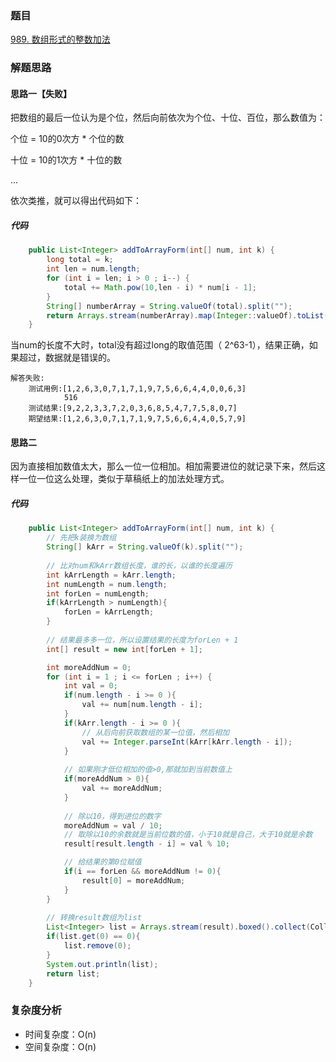 ### 题目 

[989. 数组形式的整数加法](https://leetcode.cn/problems/add-to-array-form-of-integer/description/)

### 解题思路

#### 思路一【失败】

把数组的最后一位认为是个位，然后向前依次为个位、十位、百位，那么数值为：

个位 = 10的0次方 * 个位的数

十位 = 10的1次方 * 十位的数

...

依次类推，就可以得出代码如下：

##### 代码

```java
    public List<Integer> addToArrayForm(int[] num, int k) {
        long total = k;
        int len = num.length;
        for (int i = len; i > 0 ; i--) {
            total += Math.pow(10,len - i) * num[i - 1];
        }
        String[] numberArray = String.valueOf(total).split("");
        return Arrays.stream(numberArray).map(Integer::valueOf).toList();
    }
```

当num的长度不大时，total没有超过long的取值范围（ 2^63-1），结果正确，如果超过，数据就是错误的。

```
解答失败:
	测试用例:[1,2,6,3,0,7,1,7,1,9,7,5,6,6,4,4,0,0,6,3]
			516
	测试结果:[9,2,2,3,3,7,2,0,3,6,8,5,4,7,7,5,8,0,7]
	期望结果:[1,2,6,3,0,7,1,7,1,9,7,5,6,6,4,4,0,5,7,9]
```


#### 思路二

因为直接相加数值太大，那么一位一位相加。相加需要进位的就记录下来，然后这样一位一位这么处理，类似于草稿纸上的加法处理方式。

##### 代码
```java
    public List<Integer> addToArrayForm(int[] num, int k) {
        // 先把k装换为数组
        String[] kArr = String.valueOf(k).split("");
        
        // 比对num和kArr数组长度，谁的长，以谁的长度遍历
        int kArrLength = kArr.length;
        int numLength = num.length;
        int forLen = numLength;
        if(kArrLength > numLength){
            forLen = kArrLength;
        }
        
        // 结果最多多一位，所以设置结果的长度为forLen + 1
        int[] result = new int[forLen + 1];

        int moreAddNum = 0;
        for (int i = 1 ; i <= forLen ; i++) {
            int val = 0;
            if(num.length - i >= 0 ){
                val += num[num.length - i];
            }
            if(kArr.length - i >= 0 ){
                // 从后向前获取数组的某一位值，然后相加
                val += Integer.parseInt(kArr[kArr.length - i]);
            }
            
            // 如果刚才低位相加的值>0,那就加到当前数值上
            if(moreAddNum > 0){
                val += moreAddNum;
            }
            
            // 除以10，得到进位的数字
            moreAddNum = val / 10;
           	// 取除以10的余数就是当前位数的值，小于10就是自己，大于10就是余数
            result[result.length - i] = val % 10;

            // 给结果的第0位赋值
            if(i == forLen && moreAddNum != 0){
                result[0] = moreAddNum;
            }
        }
        
        // 转换result数组为list
        List<Integer> list = Arrays.stream(result).boxed().collect(Collectors.toList());
        if(list.get(0) == 0){
            list.remove(0);
        }
        System.out.println(list);
        return list;
    }
```


### 复杂度分析
- 时间复杂度：O(n)
- 空间复杂度：O(n)


